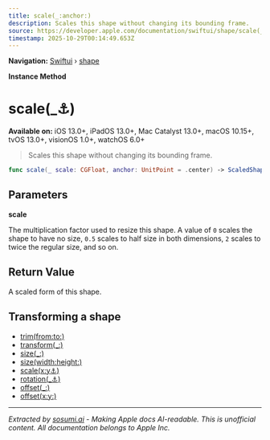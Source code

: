 ```yaml
---
title: scale(_:anchor:)
description: Scales this shape without changing its bounding frame.
source: https://developer.apple.com/documentation/swiftui/shape/scale(_:anchor:)
timestamp: 2025-10-29T00:14:49.653Z
---
```


**Navigation:** [Swiftui](/documentation/swiftui) › [shape](/documentation/swiftui/shape)

**Instance Method**

# scale(_:anchor:)

**Available on:** iOS 13.0+, iPadOS 13.0+, Mac Catalyst 13.0+, macOS 10.15+, tvOS 13.0+, visionOS 1.0+, watchOS 6.0+

> Scales this shape without changing its bounding frame.

```swift
func scale(_ scale: CGFloat, anchor: UnitPoint = .center) -> ScaledShape<Self>
```

## Parameters

**scale**

The multiplication factor used to resize this shape. A value of `0` scales the shape to have no size, `0.5` scales to half size in both dimensions, `2` scales to twice the regular size, and so on.



## Return Value

A scaled form of this shape.

## Transforming a shape

- [trim(from:to:)](/documentation/swiftui/shape/trim(from:to:))
- [transform(_:)](/documentation/swiftui/shape/transform(_:))
- [size(_:)](/documentation/swiftui/shape/size(_:))
- [size(width:height:)](/documentation/swiftui/shape/size(width:height:))
- [scale(x:y:anchor:)](/documentation/swiftui/shape/scale(x:y:anchor:))
- [rotation(_:anchor:)](/documentation/swiftui/shape/rotation(_:anchor:))
- [offset(_:)](/documentation/swiftui/shape/offset(_:))
- [offset(x:y:)](/documentation/swiftui/shape/offset(x:y:))

---

*Extracted by [sosumi.ai](https://sosumi.ai) - Making Apple docs AI-readable.*
*This is unofficial content. All documentation belongs to Apple Inc.*

